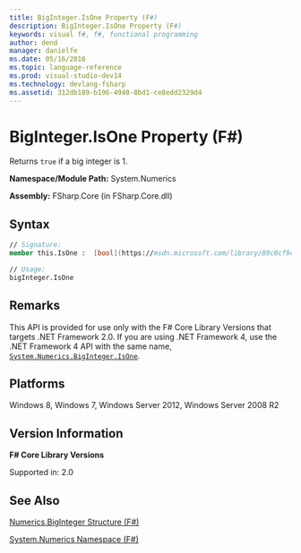 ```yaml
---
title: BigInteger.IsOne Property (F#)
description: BigInteger.IsOne Property (F#)
keywords: visual f#, f#, functional programming
author: dend
manager: danielfe
ms.date: 05/16/2016
ms.topic: language-reference
ms.prod: visual-studio-dev14
ms.technology: devlang-fsharp
ms.assetid: 312db189-b196-4940-8bd1-ce8edd2329d4 
---
```


# BigInteger.IsOne Property (F#)

Returns `true` if a big integer is 1.

**Namespace/Module Path:** System.Numerics

**Assembly:** FSharp.Core (in FSharp.Core.dll)


## Syntax

```fsharp
// Signature:
member this.IsOne :  [bool](https://msdn.microsoft.com/library/89c0cf9c-49ce-4207-a3be-555851a67dd5)

// Usage:
bigInteger.IsOne
```

## Remarks
This API is provided for use only with the F# Core Library Versions that targets .NET Framework 2.0. If you are using .NET Framework 4, use the .NET Framework 4 API with the same name, [`System.Numerics.BigInteger.IsOne`](https://msdn.microsoft.com/library/system.numerics.biginteger.isone.aspx).

## Platforms
Windows 8, Windows 7, Windows Server 2012, Windows Server 2008 R2

## Version Information
**F# Core Library Versions**

Supported in: 2.0

## See Also
[Numerics.BigInteger Structure &#40;F&#35;&#41;](Numerics.BigInteger-Structure-%5BFSharp%5D.md)

[System.Numerics Namespace &#40;F&#35;&#41;](System.Numerics-Namespace-%5BFSharp%5D.md)